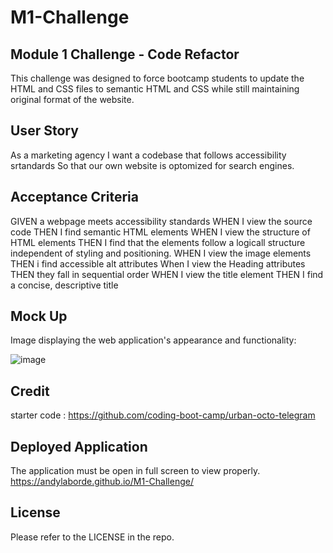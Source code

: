 # M1-Challenge
## Module 1 Challenge - Code Refactor

This challenge was designed to force bootcamp students to update the HTML and CSS files to semantic HTML and CSS while still maintaining original format of the website.

## User Story

As a marketing agency
I want a codebase that follows accessibility srtandards
So that our own website is optomized for search engines.

## Acceptance Criteria

GIVEN a webpage meets accessibility standards
WHEN I view the source code
THEN I find semantic HTML elements
WHEN I view the structure of HTML elements
THEN I find that the elements follow a logicall structure
independent of styling and positioning. 
WHEN I view the image elements
THEN i find accessible alt attributes
When I view the Heading attributes
THEN they fall in sequential order
WHEN I view the title element
THEN I find a concise, descriptive title

## Mock Up

Image displaying the web application's appearance and functionality: 

![image](https://user-images.githubusercontent.com/32881770/196751905-a1991d5b-9d8a-4027-b84f-c8b1c8ac8440.png)

## Credit

starter code : https://github.com/coding-boot-camp/urban-octo-telegram

## Deployed Application

The application must be open in full screen to view properly.
https://andylaborde.github.io/M1-Challenge/


## License

Please refer to the LICENSE in the repo.
